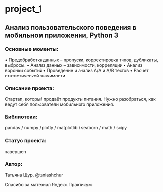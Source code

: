 # project_1
## Анализ пользовательского поведения в мобильном приложении, Python 3

### Основные моменты: 
•	Предобработка данных – пропуски, корректировка типов, дубликаты, выбросы.
•	Анализ данных – зависимости, корреляции
•	Анализ воронки событий
•	Проведение и анализ A/A и A/B тестов
•	Расчет статистической значимости


### Описание проекта:
Cтартап, который продаёт продукты питания. Нужно разобраться, как ведут себя пользователи мобильного приложения.

### Библиотеки: 
pandas / numpy / plotly / matplotlib / seaborn / math / scipy

### Cтатус проекта: 
завершен

### Автор: 
Татьяна Щур, @taniashchur

Спасибо за материал Яндекс.Практикум
